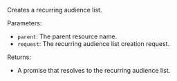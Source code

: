 Creates a recurring audience list.

Parameters:
- `parent`: The parent resource name.
- `request`: The recurring audience list creation request.

Returns:
- A promise that resolves to the recurring audience list.